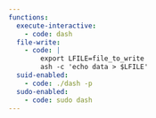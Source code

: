 ```yaml
---
functions:
  execute-interactive:
    - code: dash
  file-write:
    - code: |
        export LFILE=file_to_write
        ash -c 'echo data > $LFILE'
  suid-enabled:
    - code: ./dash -p
  sudo-enabled:
    - code: sudo dash
---
```

